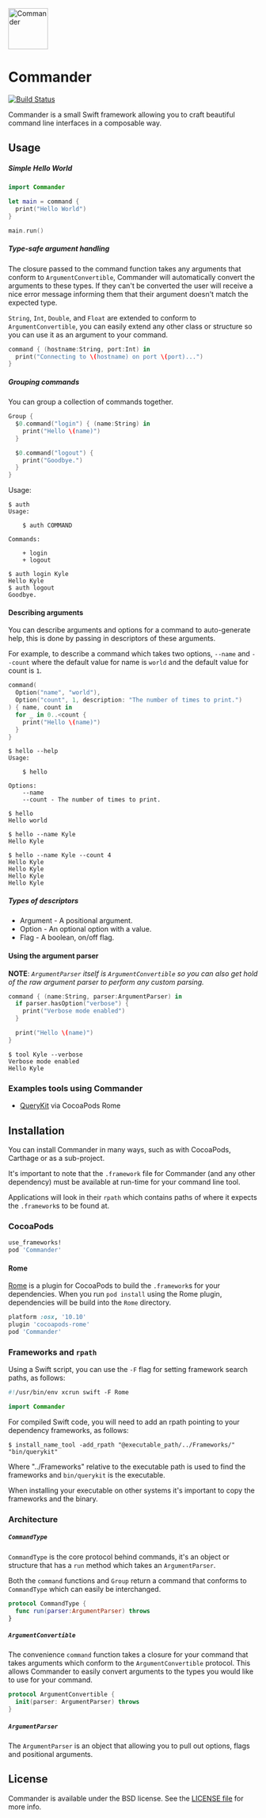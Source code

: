 <img src="Commander.png" width=80 height=83 alt="Commander" />

# Commander

[![Build Status](http://img.shields.io/travis/kylef/Commander/master.svg?style=flat)](https://travis-ci.org/kylef/Commander)

Commander is a small Swift framework allowing you to craft beautiful command
line interfaces in a composable way.

## Usage

##### Simple Hello World

```swift
import Commander

let main = command {
  print("Hello World")
}

main.run()
```

##### Type-safe argument handling

The closure passed to the command function takes any arguments that
conform to `ArgumentConvertible`, Commander will automatically convert the
arguments to these types. If they can't be converted the user will receive a
nice error message informing them that their argument doesn't match the
expected type.

`String`, `Int`, `Double`, and `Float` are extended to conform to
`ArgumentConvertible`, you can easily extend any other class or structure
so you can use it as an argument to your command.

```swift
command { (hostname:String, port:Int) in
  print("Connecting to \(hostname) on port \(port)...")
}
```

##### Grouping commands

You can group a collection of commands together.

```swift
Group {
  $0.command("login") { (name:String) in
    print("Hello \(name)")
  }

  $0.command("logout") {
    print("Goodbye.")
  }
}
```

Usage:

```shell
$ auth
Usage:

    $ auth COMMAND

Commands:

    + login
    + logout

$ auth login Kyle
Hello Kyle
$ auth logout
Goodbye.
```

#### Describing arguments

You can describe arguments and options for a command to auto-generate help,
this is done by passing in descriptors of these arguments.

For example, to describe a command which takes two options, `--name` and
`--count` where the default value for name is `world` and the default value for
count is `1`.

```swift
command(
  Option("name", "world"),
  Option("count", 1, description: "The number of times to print.")
) { name, count in
  for _ in 0..<count {
    print("Hello \(name)")
  }
}
```

```shell
$ hello --help
Usage:

    $ hello

Options:
    --name
    --count - The number of times to print.

$ hello
Hello world

$ hello --name Kyle
Hello Kyle

$ hello --name Kyle --count 4
Hello Kyle
Hello Kyle
Hello Kyle
Hello Kyle
```

##### Types of descriptors

- Argument - A positional argument.
- Option - An optional option with a value.
- Flag - A boolean, on/off flag.

#### Using the argument parser

**NOTE**: *`ArgumentParser` itself is `ArgumentConvertible` so you can also
get hold of the raw argument parser to perform any custom parsing.*

```swift
command { (name:String, parser:ArgumentParser) in
  if parser.hasOption("verbose") {
    print("Verbose mode enabled")
  }

  print("Hello \(name)")
}
```

```shell
$ tool Kyle --verbose
Verbose mode enabled
Hello Kyle
```

### Examples tools using Commander

- [QueryKit](https://github.com/QueryKit/querykit-cli) via CocoaPods Rome

## Installation

You can install Commander in many ways, such as with CocoaPods, Carthage or as
a sub-project.

It's important to note that the `.framework` file for Commander (and any
other dependency) must be available at run-time for your command line tool.

Applications will look in their `rpath` which contains paths of where it expects
the `.framework`s to be found at.

### CocoaPods

```ruby
use_frameworks!
pod 'Commander'
```

#### Rome

[Rome](https://github.com/neonichu/Rome) is a plugin for CocoaPods to build
the `.framework`s for your dependencies. When you run `pod install` using
the Rome plugin, dependencies will be build into the `Rome` directory.

```ruby
platform :osx, '10.10'
plugin 'cocoapods-rome'
pod 'Commander'
```

### Frameworks and `rpath`

Using a Swift script, you can use the `-F` flag for setting framework search
paths, as follows:

```swift
#!/usr/bin/env xcrun swift -F Rome

import Commander
```

For compiled Swift code, you will need to add an rpath pointing to your
dependency frameworks, as follows:

```shell
$ install_name_tool -add_rpath "@executable_path/../Frameworks/"  "bin/querykit"
```

Where "../Frameworks" relative to the executable path is used to find the
frameworks and `bin/querykit` is the executable.

When installing your executable on other systems it's important to copy the
frameworks and the binary.

### Architecture

##### `CommandType`

`CommandType` is the core protocol behind commands, it's an object or
structure that has a `run` method which takes an `ArgumentParser`.

Both the `command` functions and `Group` return a command that conforms to
`CommandType` which can easily be interchanged.

```swift
protocol CommandType {
  func run(parser:ArgumentParser) throws
}
```

##### `ArgumentConvertible`

The convenience `command` function takes a closure for your command that
takes arguments which conform to the `ArgumentConvertible` protocol. This
allows Commander to easily convert arguments to the types you would like
to use for your command.

```swift
protocol ArgumentConvertible {
  init(parser: ArgumentParser) throws
}
```

##### `ArgumentParser`

The `ArgumentParser` is an object that allowing you to pull out options,
flags and positional arguments.

## License

Commander is available under the BSD license. See the [LICENSE file](LICENSE)
for more info.

